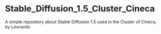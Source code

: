 # Stable_Diffusion_1.5_Cluster_Cineca
A simple repository about Stable Diffusion 1.5 used in the Cluster of Cineca, by Leonardo
